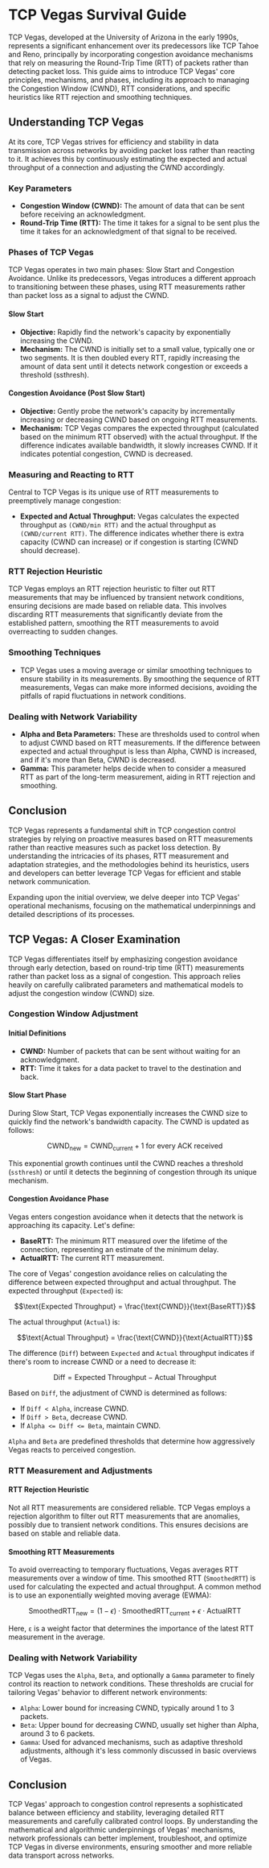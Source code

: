 # TCP Vegas Survival Guide

TCP Vegas, developed at the University of Arizona in the early 1990s, represents a significant enhancement over its predecessors like TCP Tahoe and Reno, principally by incorporating congestion avoidance mechanisms that rely on measuring the Round-Trip Time (RTT) of packets rather than detecting packet loss. This guide aims to introduce TCP Vegas' core principles, mechanisms, and phases, including its approach to managing the Congestion Window (CWND), RTT considerations, and specific heuristics like RTT rejection and smoothing techniques.

## Understanding TCP Vegas

At its core, TCP Vegas strives for efficiency and stability in data transmission across networks by avoiding packet loss rather than reacting to it. It achieves this by continuously estimating the expected and actual throughput of a connection and adjusting the CWND accordingly.

### Key Parameters

- **Congestion Window (CWND):** The amount of data that can be sent before receiving an acknowledgment.
- **Round-Trip Time (RTT):** The time it takes for a signal to be sent plus the time it takes for an acknowledgment of that signal to be received.

### Phases of TCP Vegas

TCP Vegas operates in two main phases: Slow Start and Congestion Avoidance. Unlike its predecessors, Vegas introduces a different approach to transitioning between these phases, using RTT measurements rather than packet loss as a signal to adjust the CWND.

#### Slow Start

- **Objective:** Rapidly find the network's capacity by exponentially increasing the CWND.
- **Mechanism:** The CWND is initially set to a small value, typically one or two segments. It is then doubled every RTT, rapidly increasing the amount of data sent until it detects network congestion or exceeds a threshold (ssthresh).

#### Congestion Avoidance (Post Slow Start)

- **Objective:** Gently probe the network's capacity by incrementally increasing or decreasing CWND based on ongoing RTT measurements.
- **Mechanism:** TCP Vegas compares the expected throughput (calculated based on the minimum RTT observed) with the actual throughput. If the difference indicates available bandwidth, it slowly increases CWND. If it indicates potential congestion, CWND is decreased.

### Measuring and Reacting to RTT

Central to TCP Vegas is its unique use of RTT measurements to preemptively manage congestion:

- **Expected and Actual Throughput:** Vegas calculates the expected throughput as `(CWND/min RTT)` and the actual throughput as `(CWND/current RTT)`. The difference indicates whether there is extra capacity (CWND can increase) or if congestion is starting (CWND should decrease).

### RTT Rejection Heuristic

TCP Vegas employs an RTT rejection heuristic to filter out RTT measurements that may be influenced by transient network conditions, ensuring decisions are made based on reliable data. This involves discarding RTT measurements that significantly deviate from the established pattern, smoothing the RTT measurements to avoid overreacting to sudden changes.

### Smoothing Techniques

- TCP Vegas uses a moving average or similar smoothing techniques to ensure stability in its measurements. By smoothing the sequence of RTT measurements, Vegas can make more informed decisions, avoiding the pitfalls of rapid fluctuations in network conditions.

### Dealing with Network Variability

- **Alpha and Beta Parameters:** These are thresholds used to control when to adjust CWND based on RTT measurements. If the difference between expected and actual throughput is less than Alpha, CWND is increased, and if it's more than Beta, CWND is decreased.
- **Gamma:** This parameter helps decide when to consider a measured RTT as part of the long-term measurement, aiding in RTT rejection and smoothing.

## Conclusion

TCP Vegas represents a fundamental shift in TCP congestion control strategies by relying on proactive measures based on RTT measurements rather than reactive measures such as packet loss detection. By understanding the intricacies of its phases, RTT measurement and adaptation strategies, and the methodologies behind its heuristics, users and developers can better leverage TCP Vegas for efficient and stable network communication.

Expanding upon the initial overview, we delve deeper into TCP Vegas' operational mechanisms, focusing on the mathematical underpinnings and detailed descriptions of its processes.

## TCP Vegas: A Closer Examination

TCP Vegas differentiates itself by emphasizing congestion avoidance through early detection, based on round-trip time (RTT) measurements rather than packet loss as a signal of congestion. This approach relies heavily on carefully calibrated parameters and mathematical models to adjust the congestion window (CWND) size.

### Congestion Window Adjustment

#### Initial Definitions
- **CWND:** Number of packets that can be sent without waiting for an acknowledgment.
- **RTT:** Time it takes for a data packet to travel to the destination and back.

#### Slow Start Phase

During Slow Start, TCP Vegas exponentially increases the CWND size to quickly find the network's bandwidth capacity. The CWND is updated as follows:

```math
\text{CWND}_{\text{new}} = \text{CWND}_{\text{current}} + 1 \text{ for every ACK received}
```

This exponential growth continues until the CWND reaches a threshold (`ssthresh`) or until it detects the beginning of congestion through its unique mechanism.

#### Congestion Avoidance Phase

Vegas enters congestion avoidance when it detects that the network is approaching its capacity. Let's define:
- **BaseRTT:** The minimum RTT measured over the lifetime of the connection, representing an estimate of the minimum delay.
- **ActualRTT:** The current RTT measurement.

The core of Vegas' congestion avoidance relies on calculating the difference between expected throughput and actual throughput. The expected throughput (`Expected`) is:

```math
\text{Expected Throughput} = \frac{\text{CWND}}{\text{BaseRTT}}
```

The actual throughput (`Actual`) is:

```math
\text{Actual Throughput} = \frac{\text{CWND}}{\text{ActualRTT}}
```

The difference (`Diff`) between `Expected` and `Actual` throughput indicates if there's room to increase CWND or a need to decrease it:

```math
\text{Diff} = \text{Expected Throughput} - \text{Actual Throughput}
```

Based on `Diff`, the adjustment of CWND is determined as follows:
- If `Diff < Alpha`, increase CWND.
- If `Diff > Beta`, decrease CWND.
- If `Alpha <= Diff <= Beta`, maintain CWND.

`Alpha` and `Beta` are predefined thresholds that determine how aggressively Vegas reacts to perceived congestion.

### RTT Measurement and Adjustments

#### RTT Rejection Heuristic

Not all RTT measurements are considered reliable. TCP Vegas employs a rejection algorithm to filter out RTT measurements that are anomalies, possibly due to transient network conditions. This ensures decisions are based on stable and reliable data.

#### Smoothing RTT Measurements

To avoid overreacting to temporary fluctuations, Vegas averages RTT measurements over a window of time. This smoothed RTT (`SmoothedRTT`) is used for calculating the expected and actual throughput. A common method is to use an exponentially weighted moving average (EWMA):

```math
\text{SmoothedRTT}_{\text{new}} = (1 - \epsilon) \cdot \text{SmoothedRTT}_{\text{current}} + \epsilon \cdot \text{ActualRTT}
```

Here, `ε` is a weight factor that determines the importance of the latest RTT measurement in the average.

### Dealing with Network Variability

TCP Vegas uses the `Alpha`, `Beta`, and optionally a `Gamma` parameter to finely control its reaction to network conditions. These thresholds are crucial for tailoring Vegas' behavior to different network environments:
- `Alpha`: Lower bound for increasing CWND, typically around 1 to 3 packets.
- `Beta`: Upper bound for decreasing CWND, usually set higher than Alpha, around 3 to 6 packets.
- `Gamma`: Used for advanced mechanisms, such as adaptive threshold adjustments, although it's less commonly discussed in basic overviews of Vegas.

## Conclusion

TCP Vegas' approach to congestion control represents a sophisticated balance between efficiency and stability, leveraging detailed RTT measurements and carefully calibrated control loops. By understanding the mathematical and algorithmic underpinnings of Vegas' mechanisms, network professionals can better implement, troubleshoot, and optimize TCP Vegas in diverse environments, ensuring smoother and more reliable data transport across networks.
